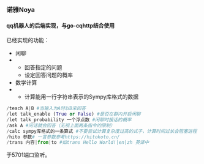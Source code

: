 ### 诺雅Noya

#### qq机器人的后端实现，与go-cqhttp结合使用

已经实现的功能：

* 闲聊
* * 回答指定的问题
  * 设定回答问题的概率
* 数学计算
* * 计算能用一行字符串表示的Sympy库格式的数据

```python
/teach A|B #当输入为A时以B来回答
/let talk_enable (True or False) #是否在群内开启闲聊
/let talk_probability 一个浮点数 #闲聊时接话的概率
/ask A #问话就会回答（无视上面两条指令的限制）
/calc sympy库格式的一条算式 #不要尝试计算复杂度过高的式子，计算时间过长会阻塞进程
/hito 参数# 一言参数参考https://hitokoto.cn/
/trans 内容|from|to #如trans Hello World!|en|zh 英译中
```

于5701端口监听。